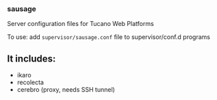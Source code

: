 ### sausage
Server configuration files for Tucano Web Platforms

To use: add `supervisor/sausage.conf` file to supervisor/conf.d programs

## It includes:
* ikaro
* recolecta
* cerebro (proxy, needs SSH tunnel)
